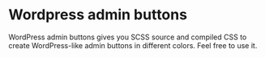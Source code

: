 # Wordpress admin buttons
WordPress admin buttons gives you SCSS source and compiled CSS to create WordPress-like admin buttons in different colors. Feel free to use it.

